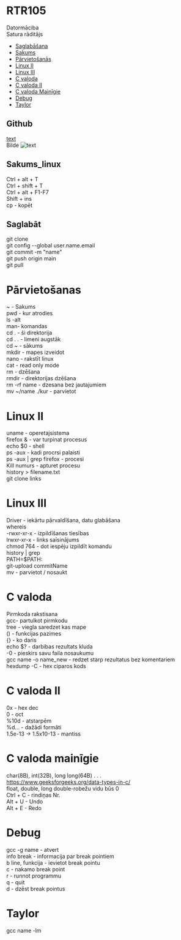 # RTR105
Datormāciba  
Satura rāditājs  
- [Saglabāšana](https://github.com/Kaste245/RTR105#saglabāt)
- [Sakums](https://github.com/Kaste245/RTR105#sakums_linux) 
- [Pārvietošanās](https://github.com/Kaste245/RTR105#p%C4%81rvieto%C5%A1anas)
- [Linux II](https://github.com/Kaste245/RTR105#linux-ii)
- [Linux III](https://github.com/Kaste245/RTR105#linux-ii)
- [C valoda](https://github.com/Kaste245/RTR105#c-valoda)
- [C valoda II](https://github.com/Kaste245/RTR105#c-valoda-ii)
- [C valoda Mainīgie](https://github.com/Kaste245/RTR105#c-valoda-mainīgie)
- [Debug](https://github.com/Kaste245/RTR105#debug)
- [Taylor](https://github.com/Kaste245/RTR105#taylor)
## Github  
[ text ](link)  
Bilde ![ text ](links)

## Sakums_linux  

Ctrl + alt + T  
Ctrl + shift + T  
Ctrl + alt + F1-F7  
Shift + ins  
cp - kopēt  

## Saglabāt  
git clone  
git config --global user.name.email  
git commit -m "name"  
git push origin main  
git pull  

# Pārvietošanas 
~ - Sakums   
pwd - kur atrodies    
ls -alt  
man- komandas  
cd . - ši direktorija  
cd . . - limeni augstāk  
cd ~ - sākums   
mkdir - mapes izveidot  
nano - rakstīt linux  
cat - read only mode  
rm - dzēšana  
rmdir - direktorijas dzēšana  
rm -rf name - dzesana bez jautajumiem  
mv ~/name ./kur - parvietot  

# Linux II  
uname - operetajsistema  
firefox & - var turpinat procesus  
echo $0 - shell  
ps -aux - kadi procrsi palaisti  
ps -aux | grep firefox - procesi  
Kill numurs - apturet procesu  
history > filename.txt  
git clone links  

# Linux III    
Driver - iekārtu pārvaldīšana, datu glabāšana  
whereis  
-rwxr-xr-x - izpildīšanas tiesības  
lrwxr-xr-x - links saīsinājums  
chmod 764 - dot iespēju izpildīt komandu  
history | grep  
PATH=$PATH:  
git-upload commitName  
mv - parvietot / nosaukt  

# C valoda

Pirmkoda rakstisana  
gcc- partulkot pirmkodu  
tree - viegla saredzet kas mape  
() - funkcijas pazimes  
{} - ko daris  
echo $? - darbibas rezultats kluda  
-0 - pieskirs savu faila nosaukumu  
gcc name -o name_new - redzet starp rezultatus bez komentariem  
hexdump -C - hex ciparos kods  

# C valoda II  
 
0x - hex dec  
0 - oct  
%10d - atstarpēm  
%d... - dažādi formāti  
1.5e-13 -> 1.5x10-13 - mantiss  

# C valoda mainīgie  

char(8B), int(32B), long long(64B) . . .  
https://www.geeksforgeeks.org/data-types-in-c/  
float, double, long double-robežu vidu būs 0  
Ctrl + C - rindiņas Nr.  
Alt + U - Undo  
Alt + E - Redo  

# Debug

gcc -g name - atvert  
info break - informacija par break pointiem  
b line, funkcija - ievietot break pointu  
c - nakamo break point  
r - runnot programmu  
q - quit  
d - dzēst break pointus  

# Taylor
gcc name -lm  

